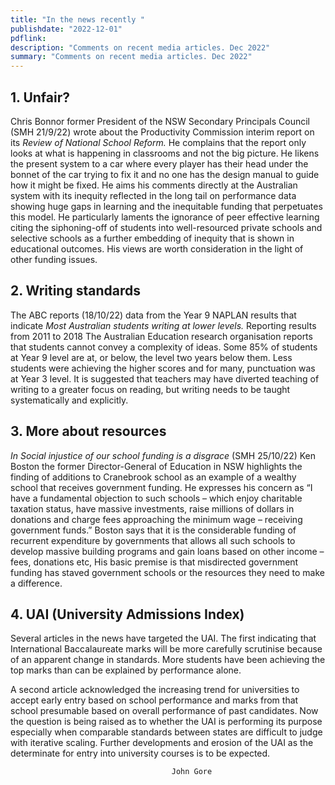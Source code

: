 ```yaml
---
title: "In the news recently "
publishdate: "2022-12-01"
pdflink:
description: "Comments on recent media articles. Dec 2022"
summary: "Comments on recent media articles. Dec 2022"
---
```

## 1.	Unfair?
Chris Bonnor former President of the NSW Secondary Principals Council (SMH 21/9/22) wrote about the Productivity Commission interim report on its *Review of National School Reform.* He complains that the report only looks at what is happening in classrooms and not the big picture. He likens the present system to a car where every player has their head under the bonnet of the car trying to fix it and no one has the design manual to guide how it might be fixed. He aims his comments directly at the Australian system with its inequity reflected in the long tail on performance data showing huge gaps in learning and the inequitable funding that perpetuates this model. He particularly laments the ignorance of peer effective learning citing the siphoning-off of students into well-resourced private schools and selective schools as a further embedding of inequity that is shown in educational outcomes. His views are worth consideration in the light of other funding issues. 
## 2.	Writing standards
The ABC reports (18/10/22) data from the Year 9 NAPLAN results that indicate *Most Australian students writing at lower levels.* Reporting results from 2011 to 2018 The Australian Education research organisation reports that students cannot convey a complexity of ideas. Some 85% of students at Year 9 level are at, or below, the level two years below them. Less students were achieving the higher scores and for many, punctuation was at Year 3 level.  It is suggested that teachers may have diverted teaching of writing to a greater focus on reading, but writing needs to be taught systematically and explicitly. 
## 3.	More about resources
*In Social injustice of our school funding is a disgrace* (SMH 25/10/22) Ken Boston the former Director-General of Education in NSW highlights the finding of additions to Cranebrook school as an example of a wealthy school that receives government funding. He expresses his concern as “I have a fundamental objection to such schools – which enjoy charitable taxation status, have massive investments, raise millions of dollars in donations and charge fees approaching the minimum wage – receiving government funds.”  Boston says that it is the considerable funding of recurrent expenditure by governments that allows all such schools to develop massive building programs and gain loans based on other income – fees, donations etc, His basic premise is that misdirected government funding has staved government schools or the resources they need to make a difference.   
## 4.	UAI (University Admissions Index)
Several articles in the news have targeted the UAI. The first indicating that International Baccalaureate marks will be more carefully scrutinise because of an apparent change in standards. More students have been achieving the top marks than can be explained by performance alone.

A second article acknowledged the increasing trend for universities to accept early entry based on school performance and marks from that school presumable based on overall performance of past candidates. Now the question is being raised as to whether the UAI is performing its purpose especially when comparable standards between states are difficult to judge with iterative scaling. Further developments and erosion of the UAI as the determinate for entry into university courses is to be expected.

										John Gore
